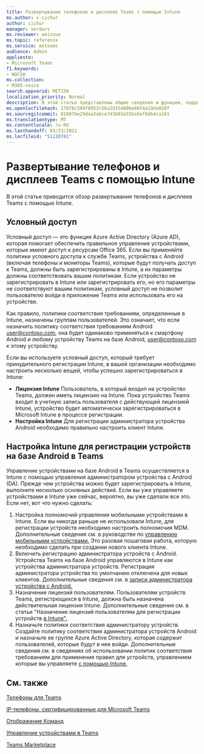 ```yaml
---
title: Развертывание телефонов и дисплеев Teams с помощью Intune
ms.author: v-cichur
author: cichur
manager: serdars
ms.reviewer: weizxue
ms.topic: reference
ms.service: msteams
audience: Admin
appliesto:
- Microsoft Teams
f1.keywords:
- NOCSH
ms.collection:
- M365-voice
search.appverid: MET150
localization_priority: Normal
description: В этой статье представлены общие сведения и функции, поддерживаемые Microsoft Teams.
ms.openlocfilehash: 178f8c594f8953c56a2d354806e86f4a19de028f
ms.sourcegitcommit: 01087be29daa3abce7d3b03a55ba5ef8db4ca161
ms.translationtype: MT
ms.contentlocale: ru-RU
ms.lasthandoff: 03/23/2021
ms.locfileid: "51120781"
---
```

# <a name="deploy-teams-phones-and-teams-displays-using-intune"></a>Развертывание телефонов и дисплеев Teams с помощью Intune

В этой статье приводится обзор развертывания телефонов и дисплеев Teams с помощью Intune.

## <a name="conditional-access"></a>Условный доступ

Условный доступ — это функция Azure Active Directory (Azure AD), которая помогает обеспечить правильное управление устройствами, которые имеют доступ к ресурсам Office 365.  Если вы применяйте политики условного доступа к службе Teams, устройства с Android (включая телефоны и мониторы Teams), которые будут получать доступ к Teams, должны быть зарегистрированы в Intune, а их параметры должны соответствовать вашим политикам.  Если устройство не зарегистрировать в Intune или зарегистрировать его, но его параметры не соответствуют вашим политикам, условный доступ не позволит пользователю войди в приложение Teams или использовать его на устройстве.

Как правило, политики соответствия требованиям, определенные в Intune, назначены группам пользователей.  Это означает, что если назначить политику соответствия требованиям Android user@contoso.com, она будет одинаково применяться к смартфону Android и любому устройству Teams на базе Android, user@contoso.com к этому устройству.

Если вы используете условный доступ, который требует принудительного регистрации Intune, в вашей организации необходимо настроить несколько вещей, чтобы успешно зарегистрироваться в Intune:

- **Лицензия Intune** Пользователь, в который входил на устройство Teams, должен иметь лицензию на Intune.  Пока устройство Teams входит в учетную запись пользователя с действующей лицензией Intune, устройство будет автоматически зарегистрироваться в Microsoft Intune в процессе регистрации.
- **Настройка Intune** Для регистрации администратора устройства Android необходимо правильно настроить клиент Intune.

## <a name="configure-intune-to-enroll-teams-android-based-devices"></a>Настройка Intune для регистрации устройств на базе Android в Teams

Управление устройствами на базе Android в Teams осуществляется в Intune с помощью управления администратором устройства с Android (DA). Прежде чем устройства можно будет зарегистрировать в Intune, выполните несколько основных действий.  Если вы уже управляете устройствами в Intune уже сейчас, вероятно, вы уже сделали все это.  Если нет, вот что нужно сделать:

1. Настройка полномочий управления мобильными устройствами в Intune.  Если вы никогда раньше не использовали Intune, для регистрации устройств необходимо настроить полномочия MDM. Дополнительные сведения см. в руководстве по [управлению мобильными устройствами.](/intune/fundamentals/mdm-authority-set)  Это разовая пошаговая работа, которую необходимо сделать при создании нового клиента Intune.
2. Включить регистрацию администратора устройств с Android. Устройства Teams на базе Android управляются в Intune как устройства администратора устройств.  Регистрация администратора устройства по умолчанию отключена для новых клиентов.  Дополнительные сведения см. в [записи администратора устройства с Android.](/intune/enrollment/android-enroll-device-administrator)
3. Назначение лицензий пользователям. Пользователям устройств Teams, регистрющихся в Intune, должна быть назначена действительная лицензия Intune. Дополнительные сведения см. в статьи "Назначение лицензий пользователям для регистрации устройств [в Intune".](/intune/fundamentals/licenses-assign)
4. Назначьте политики соответствия администратору устройств.  Создайте политику соответствия администратора устройств Android и назначьте ее группе Azure Active Directory, которая содержит пользователей, которые будут в нее войди. Дополнительные сведения см. в сведениях об использовании политик соответствия требованиям для применения правил для устройств, управлением которые вы управляете [с помощью Intune.](/mem/intune/protect/device-compliance-get-started)

## <a name="see-also"></a>См. также

[Телефоны для Teams](phones-for-teams.md)

[IP-телефоны, сертифицированные для Microsoft Teams](teams-ip-phones.md)

[Отображение Команд](teams-displays.md)

[Управление устройствами в Teams](device-management.md)

[Teams Marketplace](https://office.com/teamsdevices)